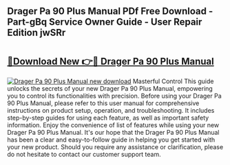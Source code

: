 ## Drager Pa 90 Plus Manual PDf Free Download - Part-gBq Service Owner Guide - User Repair Edition jwSRr

# <h2><a href="http://bc77651.oget.top/?id=Drager+Pa+90+Plus+Manual">🔗Download New 👉🔴 Drager Pa 90 Plus Manual</a></h2>

[![Drager Pa 90 Plus Manual new download](https://i.imgur.com/5g1atiW.png)](http://bc77651.oget.top/?id=Drager+Pa+90+Plus+Manual)
Masterful Control This guide unlocks the secrets of your new Drager Pa 90 Plus Manual, empowering you to control its functionalities with precision. Before using your Drager Pa 90 Plus Manual, please refer to this user manual for comprehensive instructions on product setup, operation, and troubleshooting. It includes step-by-step guides for using each feature, as well as important safety information. Enjoy the convenience of list of features while using your new Drager Pa 90 Plus Manual. It's our hope that the Drager Pa 90 Plus Manual has been a clear and easy-to-follow guide in helping you get started with your new product. Should you require any assistance or clarification, please do not hesitate to contact our customer support team.
